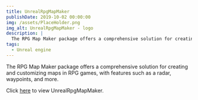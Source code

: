 ```yaml
---
title: UnrealRpgMapMaker
publishDate: 2019-10-02 00:00:00
img: /assets/PlaceHolder.png
img_alt: UnrealRpgMapMaker - logo
description: |
  The RPG Map Maker package offers a comprehensive solution for creating and customizing maps in RPG games, with features such as a radar, waypoints, and more.
tags:
  - Unreal engine
---
```


The RPG Map Maker package offers a comprehensive solution for creating and customizing maps in RPG games, with features such as a radar, waypoints, and more.

Click [here](https://github.com/mariojgt/UnrealRpgMapMaker) to view UnrealRpgMapMaker.
